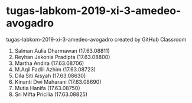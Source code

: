 # tugas-labkom-2019-xi-3-amedeo-avogadro
tugas-labkom-2019-xi-3-amedeo-avogadro created by GitHub Classroom
1. Salman Aulia Dharmawan (17.63.08811)
2. Reyhan Jekonia Pradipta (17.63.08800)
3. Martha Andira (17.63.08706)
4. M.Aqil Fadlil Azhim (17.63.08723)
5. Dila Siti Aisyah (17.63.08630)
6. Kinanti Dwi Maharani (17.63.08690)
7. Mutia Hanifa (17.63.08750)
8. Sri Mifta Pricilia (17.63.08825)
